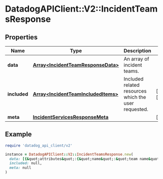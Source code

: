 # DatadogAPIClient::V2::IncidentTeamsResponse

## Properties

| Name | Type | Description | Notes |
| ---- | ---- | ----------- | ----- |
| **data** | [**Array&lt;IncidentTeamResponseData&gt;**](IncidentTeamResponseData.md) | An array of incident teams. |  |
| **included** | [**Array&lt;IncidentTeamIncludedItems&gt;**](IncidentTeamIncludedItems.md) | Included related resources which the user requested. | [optional][readonly] |
| **meta** | [**IncidentServicesResponseMeta**](IncidentServicesResponseMeta.md) |  | [optional] |

## Example

```ruby
require 'datadog_api_client/v2'

instance = DatadogAPIClient::V2::IncidentTeamsResponse.new(
  data: [{&quot;attributes&quot;:{&quot;name&quot;:&quot;team name&quot;},&quot;id&quot;:&quot;00000000-0000-0000-0000-000000000000&quot;,&quot;type&quot;:&quot;teams&quot;}],
  included: null,
  meta: null
)
```

